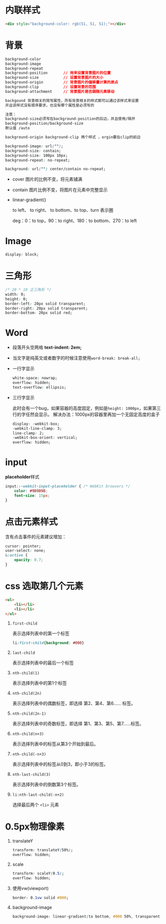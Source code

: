 # 内联样式

```html
<div style="background-color: rgb(51, 51, 51);"></div>
```



# 背景

```css
background-color
background-image
background-repeat
background-position       // 用来设置背景图片的位置
background-size           // 设置背景图片的大小
background-origin         // 背景图片的偏移量计算的原点
background-clip           // 设置背景的范围
background-attachment     // 背景图片是否跟随元素移动

backgound 背景相关的简写属性，所有背景相关的样式都可以通过该样式来设置
并且该样式没有顺序要求，也没有哪个属性是必须写的

注意：
background-size必须写在background-position的后边，并且使用/隔开
background-position/background-size
默认值 /auto

background-origin background-clip 两个样式 ，orgin要在clip的前边
```

```css
background-image: url("");
background-size: contain;
background-size: 100px 10px;
background-repeat: no-repeat;

background: url("") center/contain no-repeat;
```

- cover                图片的比例不变，将元素铺满

- contain            图片比例不变，将图片在元素中完整显示

- linear-gradient()

  to left、 to right、 to bottom、to top、turn 表示圈

  deg：0：to top，90：to right、180：to bottom、270：to left



# Image

```css
display: block;
```



# 三角形

```css
/* 20 * 10 正三角形 */
width: 0;
height: 0;
border-left: 20px solid transparent;
border-right: 20px solid transparent;
border-bottom: 20px solid red;
```



# Word

- 段落开头空两格 **text-indent: 2em;**

- 当文字是纯英文或者数字的时候注意使用`word-break: break-all;`

- 一行字显示

  ```css
  white-space: nowrap;
  overflow: hidden;
  text-overflow: ellipsis;
  ```

- 三行字显示

  此时会有一个bug，如果容器的高度固定，例如是`height: 1000px`，如果第三行的字任然会显示。
  解决办法：1000px的容器里再加一个无固定高度的盒子
  
  ```css
  display: -webkit-box;
  -webkit-line-clamp: 3;
  line-clamp: 2;
  -webkit-box-orient: vertical;
  overflow: hidden;
  ```



# input

**placeholder**样式

```css
input::-webkit-input-placeholder { /* WebKit browsers */
    color: #9B9B9B;
    font-size: 15px;
}
```





# 点击元素样式

含有点击事件的元素建议增加：

```css
cursor: pointer;
user-select: none;
&:active {
    opacity: 0.7;
}
```



# css 选取第几个元素

```html
<ul>
    <li></li>
    <li></li>
</ul>
```

1. `first-child`

   表示选择列表中的第一个标签

   ```css
   li:first-child{background: #000}
   ```

2. `last-child`

   表示选择列表中的最后一个标签

3. `nth-child(1)`

   表示选择列表中的第1个标签

4. `nth-child(2n)`

   表示选择列表中的偶数标签，即选择 第2、第4、第6…… 标签。

5. `nth-child(2n-1)`

   表示选择列表中的奇数标签，即选择 第1、第3、第5、第7……标签。

6. `nth-child(n+3)`

   表示选择列表中的标签从第3个开始到最后。

7. `nth-child(-n+3)`

   表示选择列表中的标签从0到3，即小于3的标签。

8. `nth-last-child(3)`

   表示选择列表中的倒数第3个标签。

9. `li:nth-last-child(-n+2)`

   选择最后两个 `<li>` 元素




# 0.5px物理像素

1. translateY

   ```css
   transform: translateY(50%);
   overflow: hidden;
   ```

2. scale

   ```css
   transform: scaleY(0.5);
   overflow: hidden;
   ```

3. 使用vw(viewport)

   ```css
   border: 0.1vw solid #000;
   ```

4. background-image

   ```css
   background-image: linear-gradient(to bottom, #000 50%, transparent 50%);
   ```

   

